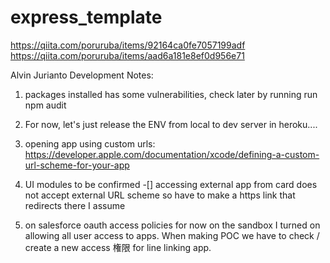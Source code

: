 # express_template

https://qiita.com/poruruba/items/92164ca0fe7057199adf<br>
https://qiita.com/poruruba/items/aad6a181e8ef0d956e71<br>


Alvin Jurianto Development Notes: 
1. packages installed has some vulnerabilities, check later by running run npm audit 

2. For now, let's just release the ENV from local to dev server in heroku.... 

3. opening app using custom urls:
https://developer.apple.com/documentation/xcode/defining-a-custom-url-scheme-for-your-app

4. UI modules to be confirmed
-[] accessing external app from card
does not accept external URL scheme so have to make a https link that redirects there I assume

5. on salesforce oauth access policies
for now on the sandbox I turned on allowing all user access to apps.
When making POC we have to check / create a new access 権限 for line linking app. 